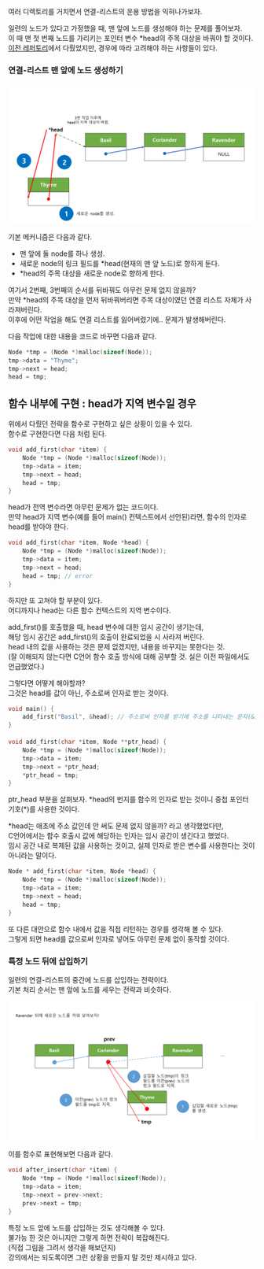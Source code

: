 <p>여러 디렉토리를 거치면서 연결-리스트의 운용 방법을 익혀나가보자.</p>

<p>
일련의 노드가 있다고 가정했을 때, 맨 앞에 노드를 생성해야 하는 문제를 풀어보자.<br />
이 때 맨 첫 번째 노드를 가리키는 포인터 변수 *head의 주목 대상을 바꿔야 할 것이다.<br />
<a href="https://github.com/TaekGeunLee/study_CS/tree/master/S1/19">이전 레퍼토리</a>에서 다뤘었지만, 경우에 따라 고려해야 하는 사항들이 있다.
</p>


### 연결-리스트 맨 앞에 노드 생성하기

<img src="https://github.com/TaekGeunLee/study_CS/blob/master/readmeImg/S1_20-1.png" alt="S1_20-1" />

<p>기본 메커니즘은 다음과 같다.</p>

<ul>
    <li>맨 앞에 둘 node를 하나 생성.</li>
    <li>새로운 node의 링크 필드를 *head(현재의 맨 앞 노드)로 향하게 둔다.</li>
    <li>*head의 주목 대상을 새로운 node로 향하게 한다.</li>
</ul>

<p>
여기서 2번째, 3번째의 순서를 뒤바꿔도 아무런 문제 없지 않을까?<br />
만약 *head의 주목 대상을 먼저 뒤바꿔버리면 주목 대상이였던 연결 리스트 자체가 사라져버린다.<br />
이후에 어떤 작업을 해도 연결 리스트를 잃어버렸기에.. 문제가 발생해버린다.
</p>

<p>다음 작업에 대한 내용을 코드로 바꾸면 다음과 같다.</p>

```c
Node *tmp = (Node *)malloc(sizeof(Node));
tmp->data = "Thyme";
tmp->next = head;
head = tmp;
```

## 함수 내부에 구현 : head가 지역 변수일 경우

<p>
위에서 다뤘던 전략을 함수로 구현하고 싶은 상황이 있을 수 있다.<br />
함수로 구현한다면 다음 처럼 된다.
</p>

```c
void add_first(char *item) {
    Node *tmp = (Node *)malloc(sizeof(Node));
    tmp->data = item;
    tmp->next = head;
    head = tmp;
}
```

<p>
head가 전역 변수라면 아무런 문제가 없는 코드이다.<br />
만약 head가 지역 변수(예를 들어 main() 컨텍스트에서 선언된)라면, 함수의 인자로 head를 받아야 한다.
</p>

```c
void add_first(char *item, Node *head) {
    Node *tmp = (Node *)malloc(sizeof(Node));
    tmp->data = item;
    tmp->next = head;
    head = tmp; // error
}
```

<p>
하지만 또 고쳐야 할 부분이 있다.<br />
어디까지나 head는 다른 함수 컨텍스트의 지역 변수이다.
</p>

<p>
add_first()를 호출했을 때, head 변수에 대한 임시 공간이 생기는데,<br />
해당 임시 공간은 add_first()의 호출이 완료되었을 시 사라져 버린다.<br />
head 내의 값을 사용하는 것은 문제 없겠지만, 내용을 바꾸지는 못한다는 것.<br />
(잘 이해되지 않는다면 C언어 함수 호출 방식에 대해 공부할 것. 실은 이전 파일에서도 언급했었다.)
</p>

<p>
그렇다면 어떻게 해야할까?<br />
그것은 head를 값이 아닌, 주소로써 인자로 받는 것이다.
</p>

```c
void main() {
    add_first("Basil", &head); // 주소로써 인자를 받기에 주소를 나타내는 문자(&)를 사용한다.  
}

void add_first(char *item, Node **ptr_head) {
    Node *tmp = (Node *)malloc(sizeof(Node));
    tmp->data = item;
    tmp->next = *ptr_head;
    *ptr_head = tmp;
}
```

<p>
ptr_head 부분을 살펴보자.
*head의 번지를 함수의 인자로 받는 것이니 중첩 포인터 기호(*)를 사용한 것이다.
</p>

<p>
*head는 애초에 주소 값인데 안 써도 문제 없지 않을까? 라고 생각했었다만,<br />
C언어에서는 함수 호출시 값에 해당하는 인자는 임시 공간이 생긴다고 했었다.<br />
임시 공간 내로 복제된 값을 사용하는 것이고, 실제 인자로 받은 변수를 사용한다는 것이 아니라는 말이다.
</p>

```c
Node * add_first(char *item, Node *head) {
    Node *tmp = (Node *)malloc(sizeof(Node));
    tmp->data = item;
    tmp->next = head;
    head = tmp;
}
```
<p>
또 다른 대안으로 함수 내에서 값을 직접 리턴하는 경우를 생각해 볼 수 있다.<br />
그렇게 되면 head를 값으로써 인자로 넣어도 아무런 문제 없이 동작할 것이다.
</p>

### 특정 노드 뒤에 삽입하기

<p>
일련의 연결-리스트의 중간에 노드를 삽입하는 전략이다.<br />
기본 처리 순서는 맨 앞에 노드를 세우는 전략과 비슷하다.
</p>

<img src="https://github.com/TaekGeunLee/study_CS/blob/master/readmeImg/S1_20-2.png" alt="S1_20-2" />

<p>이를 함수로 표현해보면 다음과 같다.</p>

```c
void after_insert(char *item) {
    Node *tmp = (Node *)malloc(sizeof(Node));
    tmp->data = item;
    tmp->next = prev->next;
    prev->next = tmp;                           
}
```

<p>
특정 노드 앞에 노드를 삽입하는 것도 생각해볼 수 있다.<br />
불가능 한 것은 아니지만 그렇게 하면 전략이 복잡해진다.<br />
(직접 그림을 그려서 생각을 해보던지)<br />
강의에서는 되도록이면 그런 상황을 만들지 말 것만 제시하고 있다.
</p>


